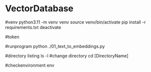 # VectorDatabase
#venv
python3.11 -m venv venv 
source venv/bin/activate
pip install -r requirements.txt
deactivate

#token


#runprogram
python ./01_text_to_embeddings.py              

#directory listing
ls -l
#change directory
cd [DirectoryName]

#checkenvironment
env